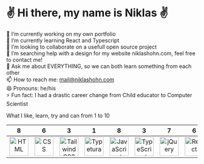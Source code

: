 <h1>✌️ Hi there, my name is Niklas ✌️</h1>

🔭 I’m currently working on my own portfolio  
🌱 I’m currently learning React and Typescript  
👯 I’m looking to collaborate on a usefull open source project  
🤔 I’m searching help with a design for my website niklashohn.com, feel free to contact me!  
💬 Ask me about EVERYTHING, so we can both learn something from each other  
📫 How to reach me: mail@niklashohn.com  
😄 Pronouns: he/his  
⚡ Fun fact: I had a drastic career change from Child educator to Computer Scientist  

What I like, learn, try and can from 1 to 10

|                                          8                                          |                                         6                                         |                                                3                                                |                                                                                                                                                                 1                                                                                                                                                                  |                                                 8                                                  |                                               3                                               |                                            7                                            |                                           6                                           |                                                   2                                                    |                                         7                                         |                                          8                                           |
|:-----------------------------------------------------------------------------------:|:---------------------------------------------------------------------------------:|:-----------------------------------------------------------------------------------------------:|:----------------------------------------------------------------------------------------------------------------------------------------------------------------------------------------------------------------------------------------------------------------------------------------------------------------------------------:|:--------------------------------------------------------------------------------------------------:|:---------------------------------------------------------------------------------------------:|:---------------------------------------------------------------------------------------:|:-------------------------------------------------------------------------------------:|:------------------------------------------------------------------------------------------------------:|:---------------------------------------------------------------------------------:|:------------------------------------------------------------------------------------:|
| <img src="https://cdn.worldvectorlogo.com/logos/html-1.svg" alt="HTML" width="50"/> | <img src="https://cdn.worldvectorlogo.com/logos/css-3.svg" alt="CSS" width="50"/> | <img src="https://cdn.worldvectorlogo.com/logos/tailwindcss.svg" alt="TailwindCSS" width="50"/> | <img src="https://www.gitbook.com/cdn-cgi/image/width=40,height=40,fit=contain,dpr=1,format=auto/https%3A%2F%2F65906598-files.gitbook.io%2F~%2Ffiles%2Fv0%2Fb%2Fgitbook-legacy-files%2Fo%2Fspaces%252F-M4Ey631k8dDtU4EDVwP%252Favatar-1586184645718.png%3Fgeneration%3D1586184646056512%26alt%3Dmedia" alt="Typetura" width="50"/> | <img src="https://cdn.worldvectorlogo.com/logos/logo-javascript.svg" alt="JavaScript" width="50"/> | <img src="https://cdn.worldvectorlogo.com/logos/typescript.svg" alt="TypeScript" width="50"/> | <img src="https://cdn.worldvectorlogo.com/logos/jquery-4.svg" alt="jQuery" width="50"/> | <img src="https://cdn.worldvectorlogo.com/logos/react-2.svg" alt="React" width="50"/> | <img src="https://seeklogo.com/images/J/jest-logo-F9901EBBF7-seeklogo.com.png" alt="Jest" width="50"/> | <img src="https://cdn.worldvectorlogo.com/logos/php-1.svg" alt="PHP" width="50"/> | <img src="https://cdn.worldvectorlogo.com/logos/java-14.svg" alt="Java" width="50"/> |
